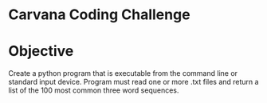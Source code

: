 # Carvana Coding Challenge

# Objective 
Create a python program that is executable from the command line or standard input device. Program must read one or more .txt files and return a list of the 100 most common three word sequences.

